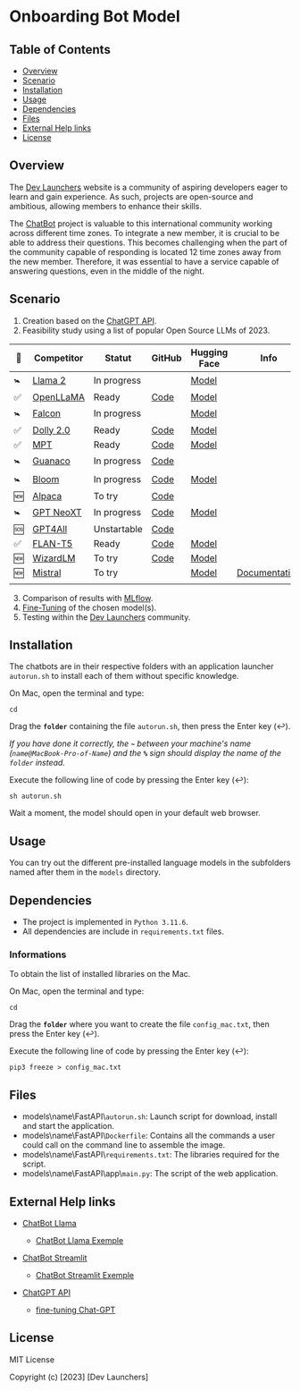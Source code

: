 # Onboarding Bot Model

## Table of Contents

- [Overview](#overview)
- [Scenario](#scenario)
- [Installation](#installation)
- [Usage](#usage)
- [Dependencies](#dependencies)
- [Files](#files)
- [External Help links](#external-help-links)
- [License](#license)

## Overview

The [Dev Launchers](https://devlaunchers.org) website is a community of aspiring developers eager to learn and gain experience. As such, projects are open-source and ambitious, allowing members to enhance their skills.

The [ChatBot](https://en.wikipedia.org/wiki/Chatbot) project is valuable to this international community working across different time zones. To integrate a new member, it is crucial to be able to address their questions. This becomes challenging when the part of the community capable of responding is located 12 time zones away from the new member. Therefore, it was essential to have a service capable of answering questions, even in the middle of the night.

## Scenario

1. Creation based on the [ChatGPT API](https://platform.openai.com/docs/api-reference).
2. Feasibility study using a list of popular Open Source LLMs of 2023.

| 🐳 | Competitor | Statut    | GitHub          | Hugging Face    | Info    |
|----|------------|-----------|-----------------|-----------------|---------|
| 🚼 | [Llama 2](models/Llama_2/)     | In progress |                                                            | [Model](https://huggingface.co/meta-llama/Llama-2-7b) | |
| ✅ | [OpenLLaMA](models/OpenLLaMA/) | Ready       | [Code](https://github.com/openlm-research/open_llama)      | [Model](https://huggingface.co/openlm-research/open_llama_7b) | |
| 🚼 | [Falcon](models/Falcon/)       | In progress |                                                            | [Model](https://huggingface.co/tiiuae/falcon-7b) | |
| ✅ | [Dolly 2.0](models/Dolly_2/)   | Ready       | [Code](https://github.com/databrickslabs/dolly)            | [Model](https://huggingface.co/databricks/dolly-v2-12b) | |
| ✅ | [MPT](models/MPT/)             | Ready       | [Code](https://github.com/mosaicml/llm-foundry/)           | [Model](https://huggingface.co/mosaicml/mpt-30b) | |
| 🚼 | [Guanaco](models/Guanaco/)     | In progress | [Code](https://github.com/artidoro/qlora/)                 | | |
| 🚼 | [Bloom](models/Bloom/)         | In progress | [Code](https://github.com/bigscience-workshop/xmtf#models) | [Model](https://huggingface.co/bigscience/bloom) | |
| 🆕 | [Alpaca](models/Alpaca/)       | To try      | [Code](https://github.com/tatsu-lab/stanford_alpaca)       | | |
| 🚼 | [GPT NeoXT](models/GPT_NeoXT/) | In progress | [Code](https://github.com/togethercomputer/OpenChatKit/blob/main/docs/GPT-NeoXT-Chat-Base-20B.md) | [Model](https://huggingface.co/togethercomputer/GPT-NeoXT-Chat-Base-20B) |         |
| 🆘 | [GPT4All](models/GPT4All/)     | Unstartable | [Code](https://github.com/nomic-ai/gpt4all)                | | |
| ✅ | [FLAN-T5](models/FLAN_T5/)     | Ready       | [Code](https://github.com/lm-sys/FastChat)                 | [Model](https://huggingface.co/google/flan-t5-base) | |
| 🆕 | [WizardLM](models/WizardLM/)   | To try      | [Code](https://github.com/nlpxucan/WizardLM)               | [Model](https://huggingface.co/WizardLM) | |
| 🆕 | [Mistral](models/Mistral/)     | To try      |                                                            | [Model](https://huggingface.co/mistralai) | [Documentation](https://docs.mistral.ai/quickstart) |
|    |                                |             |                                                            | | |

3. Comparison of results with [MLflow](https://mlflow.org).
4. [Fine-Tuning](https://huggingface.co/docs/transformers/training) of the chosen model(s).
5. Testing within the [Dev Launchers](https://devlaunchers.org) community.

## Installation

The chatbots are in their respective folders with an application launcher `autorun.sh` to install each of them without specific knowledge.

On Mac, open the terminal and type:
```shell
cd
```
Drag the **`folder`** containing the file `autorun.sh`, then press the Enter key (↩︎).

_If you have done it correctly, the **`~`** between your machine's name (`name@MacBook-Pro-of-Name`) and the **`%`** sign should display the name of the `folder` instead._

Execute the following line of code by pressing the Enter key (↩︎):
```shell
sh autorun.sh
```
Wait a moment, the model should open in your default web browser.

## Usage

You can try out the different pre-installed language models in the subfolders named after them in the `models` directory.

## Dependencies

- The project is implemented in `Python 3.11.6`.
- All dependencies are include in `requirements.txt` files.

### Informations

To obtain the list of installed libraries on the Mac.

On Mac, open the terminal and type:
```shell
cd
```
Drag the **`folder`** where you want to create the file `config_mac.txt`, then press the Enter key (↩︎).

Execute the following line of code by pressing the Enter key (↩︎):

```shell
pip3 freeze > config_mac.txt
```

## Files

- models\name\FastAPI\\`autorun.sh`: Launch script for download, install and start the application.
- models\name\FastAPI\\`Dockerfile`: Contains all the commands a user could call on the command line to assemble the image.
- models\name\FastAPI\\`requirements.txt`: The libraries required for the script.
- models\name\FastAPI\app\\`main.py`: The script of the web application.

## External Help links

* [ChatBot Llama](https://blog.streamlit.io/how-to-build-a-llama-2-chatbot/)
    * [ChatBot Llama Exemple](https://llama2.streamlit.app)

* [ChatBot Streamlit](https://github.com/streamlit/llm-examples/tree/main)
    * [ChatBot Streamlit Exemple](https://llm-examples.streamlit.app)

* [ChatGPT API](https://platform.openai.com/docs/introduction)
    * [fine-tuning Chat-GPT](https://platform.openai.com/docs/guides/fine-tuning)

## License

MIT License

Copyright (c) [2023] [Dev Launchers]